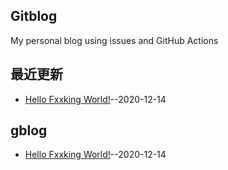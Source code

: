 ## Gitblog
My personal blog using issues and GitHub Actions
## 最近更新
- [Hello Fxxking World!](https://github.com/kZime/gblog/issues/1)--2020-12-14
## gblog
- [Hello Fxxking World!](https://github.com/kZime/gblog/issues/1)--2020-12-14
